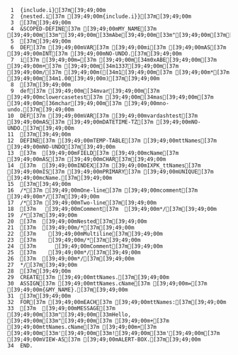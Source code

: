      1	{include.i}[37m[39;49;00m
     2	{nested.i[37m [39;49;00m{include.i}}[37m[39;49;00m
     3	[37m[39;49;00m
     4	&SCOPED-DEFINE[37m [39;49;00mMY_NAME[37m [39;49;00m[33m"[39;49;00m[33mAbe[39;49;00m[33m"[39;49;00m[37m[39;49;00m
     5	[37m[39;49;00m
     6	DEF[37m [39;49;00mVAR[37m [39;49;00mi[37m [39;49;00mAS[37m [39;49;00mINT[37m [39;49;00mNO-UNDO.[37m[39;49;00m
     7	i[37m [39;49;00m=[37m [39;49;00m[34m0xABE[39;49;00m[37m [39;49;00m+[37m [39;49;00m[34m1337[39;49;00m[37m [39;49;00m/[37m [39;49;00m([34m1[39;49;00m[37m [39;49;00m*[37m [39;49;00m[34m1.00[39;49;00m)[37m[39;49;00m
     8	[37m[39;49;00m
     9	def[37m [39;49;00m[34mvar[39;49;00m[37m [39;49;00mclowercasetest[37m [39;49;00m[34mas[39;49;00m[37m [39;49;00m[36mchar[39;49;00m[37m [39;49;00mno-undo.[37m[39;49;00m
    10	DEF[37m [39;49;00mVAR[37m [39;49;00mvardashtest[37m [39;49;00mAS[37m [39;49;00mDATETIME-TZ[37m [39;49;00mNO-UNDO.[37m[39;49;00m
    11	[37m[39;49;00m
    12	DEFINE[37m [39;49;00mTEMP-TABLE[37m [39;49;00mttNames[37m [39;49;00mNO-UNDO[37m[39;49;00m
    13	[37m  [39;49;00mFIELD[37m [39;49;00mcName[37m [39;49;00mAS[37m [39;49;00mCHAR[37m[39;49;00m
    14	[37m  [39;49;00mINDEX[37m [39;49;00mIXPK_ttNames[37m [39;49;00mIS[37m [39;49;00mPRIMARY[37m [39;49;00mUNIQUE[37m [39;49;00mcName.[37m[39;49;00m
    15	[37m[39;49;00m
    16	/*[37m [39;49;00mOne-line[37m [39;49;00mcomment[37m [39;49;00m*/[37m[39;49;00m
    17	/*[37m [39;49;00mTwo-line[37m[39;49;00m
    18	[37m   [39;49;00mComment[37m  [39;49;00m*/[37m[39;49;00m
    19	/*[37m[39;49;00m
    20	[37m  [39;49;00mNested[37m[39;49;00m
    21	[37m  [39;49;00m/*[37m[39;49;00m
    22	[37m    [39;49;00mMultiline[37m[39;49;00m
    23	[37m    [39;49;00m/*[37m[39;49;00m
    24	[37m      [39;49;00mComment[37m[39;49;00m
    25	[37m    [39;49;00m*/[37m[39;49;00m
    26	[37m  [39;49;00m*/[37m[39;49;00m
    27	*/[37m[39;49;00m
    28	[37m[39;49;00m
    29	CREATE[37m [39;49;00mttNames.[37m[39;49;00m
    30	ASSIGN[37m [39;49;00mttNames.cName[37m [39;49;00m=[37m [39;49;00m{&MY_NAME}.[37m[39;49;00m
    31	[37m[39;49;00m
    32	FOR[37m [39;49;00mEACH[37m [39;49;00mttNames:[37m[39;49;00m
    33	[37m  [39;49;00mMESSAGE[37m [39;49;00m[33m"[39;49;00m[33mHello, [39;49;00m[33m"[39;49;00m[37m [39;49;00m+[37m [39;49;00mttNames.cName[37m [39;49;00m+[37m [39;49;00m[33m'[39;49;00m[33m![39;49;00m[33m'[39;49;00m[37m [39;49;00mVIEW-AS[37m [39;49;00mALERT-BOX.[37m[39;49;00m
    34	END.
